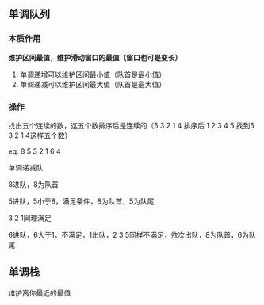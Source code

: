 ## 单调队列



### 本质作用

**维护区间最值，维护滑动窗口的最值（窗口也可是变长）**

1. 单调递增可以维护区间最小值（队首是最小值）
2. 单调递减可以维护区间最大值（队首是最大值）



### 操作

找出五个连续的数，这五个数排序后是连续的（5 3 2 1 4 排序后 1 2 3 4 5   找到5 3 2 1 4这样五个数）

eq: 8 5 3 2 1 6 4  



单调递减队

8进队，8为队首

5进队，5小于8，满足条件，8为队首，5为队尾

3 2 1同理满足

6进队，6大于1，不满足，1出队，2 3 5同样不满足，依次出队，8为队首，6为队尾







## 单调栈

维护离你最近的最值